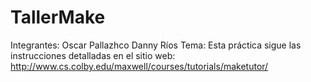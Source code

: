 # TallerMake

Integrantes:
  Oscar Pallazhco
  Danny Ríos
Tema:
Esta práctica sigue las instrucciones detalladas en el sitio web: http://www.cs.colby.edu/maxwell/courses/tutorials/maketutor/ 

